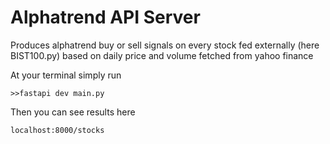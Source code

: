 # Alphatrend API Server
Produces alphatrend buy or sell signals on every stock fed externally (here BIST100.py) based on daily price and volume fetched from yahoo finance  

At your terminal simply run  

`>>fastapi dev main.py`

Then you can see results here

`localhost:8000/stocks`

